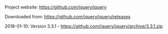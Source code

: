 
Project website: https://github.com/jquery/jquery

Downloaded from: https://github.com/jquery/jquery/releases

2018-01-10: Version 3.3.1 - https://github.com/jquery/jquery/archive/3.3.1.zip
